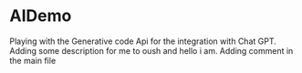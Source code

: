 # AIDemo
Playing with the Generative code Api for the integration with Chat GPT.
Adding some description for me to oush and hello i am.
Adding comment in the main file
